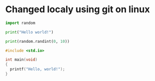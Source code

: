 # Changed localy using git on linux

```py
import random

print("Hello world!")

print(random.randint(0, 10))
```
```c
#include <std.io>

int main(void)
{
  printf("Hello, world!");
}
```
